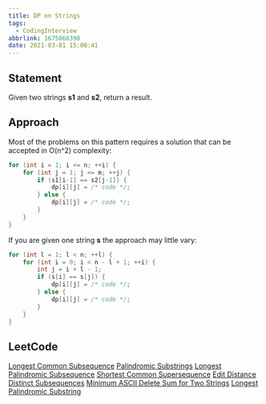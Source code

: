 ```yaml
---
title: DP on Strings
tags:
  - CodingInterview
abbrlink: 1675068398
date: 2021-03-01 15:00:41
---
```

## Statement
Given two strings **s1** and **s2**, return a result.

## Approach
Most of the problems on this pattern requires a solution that can be accepted in O(n^2) complexity:
```cpp
for (int i = 1; i <= n; ++i) {
    for (int j = 1; j <= m; ++j) {
        if (s1[i-1] == s2[j-1]) {
            dp[i][j] = /* code */;
        } else {
            dp[i][j] = /* code */;
        }
    }
}
```

If you are given one string **s** the approach may little vary:
```cpp
for (int l = 1; l < n; ++l) {
    for (int i = 0; i < n - l + 1; ++i) {
        int j = i + l - 1;
        if (s[i] == s[j]) {
            dp[i][j] = /* code */;
        } else {
            dp[i][j] = /* code */;
        }
    }
}
```
<!--more-->

## LeetCode
[Longest Common Subsequence](https://leetcode.com/problems/longest-common-subsequence/)
[Palindromic Substrings](https://leetcode.com/problems/palindromic-substrings/)
[Longest Palindromic Subsequence](https://leetcode.com/problems/longest-palindromic-subsequence/)
[Shortest Common Supersequence](https://leetcode.com/problems/shortest-common-supersequence/)
[Edit Distance](https://leetcode.com/problems/edit-distance/)
[Distinct Subsequences](https://leetcode.com/problems/distinct-subsequences/)
[Minimum ASCII Delete Sum for Two Strings](https://leetcode.com/problems/minimum-ascii-delete-sum-for-two-strings/)
[Longest Palindromic Substring](https://leetcode.com/problems/longest-palindromic-substring/)
